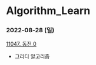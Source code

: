 # Algorithm_Learn
### 2022-08-28 (일)
[11047. 동전 0](https://www.acmicpc.net/problem/11047)
- 그리디 알고리즘
